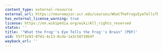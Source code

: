 ```yaml
---
content_type: external-resource
external_url: https://neuromajor.ucr.edu/courses/WhatTheFrogsEyeTellsTheFrogsBrain.pdf
has_external_license_warning: true
license: https://en.wikipedia.org/wiki/All_rights_reserved
status: ''
title: '"What the Frog''s Eye Tells the Frog''s Brain" (PDF)'
uid: 55ff1e93-0f41-4c13-8cda-1a3c58710b9f
wayback_url: ''
---
```

